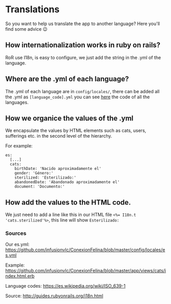 # Translations

So you want to help us translate the app to another language? Here you'll find some advice :wink:

## How internationalization works in ruby on rails?

RoR use I18n, is easy to configure, we just add the string in the .yml of the language.

## Where are the .yml of each language?

The .yml of each language are in `config/locales/`, there can be added all the .yml as `[language_code].yml` you can see [here](https://es.wikipedia.org/wiki/ISO_639-1) the code of all the languages.

## How we organice the values of the .yml
We encapsulate the values by HTML elements such as cats, users, sufferings etc. in the second level of the hierarchy.

For example:
```
es:
  [...]
  cats:
    birthDate: 'Nacido aproximadamente el'
    gender: 'Género:'
    sterilized: 'Esterilizado:'
    abandonedDate: 'Abandonado aproximadamente el'
    document: 'Documento:'
```

## How add the values to the HTML code.
We just need to add a line like this in our HTML file `<%= I18n.t 'cats.sterilized'%>`, this line will show `Esterilizado:`

### Sources
Our es.yml: https://github.com/infusionvlc/ConexionFelina/blob/master/config/locales/es.yml

Example: https://github.com/infusionvlc/ConexionFelina/blob/master/app/views/cats/index.html.erb

Language codes: https://es.wikipedia.org/wiki/ISO_639-1

Source: http://guides.rubyonrails.org/i18n.html